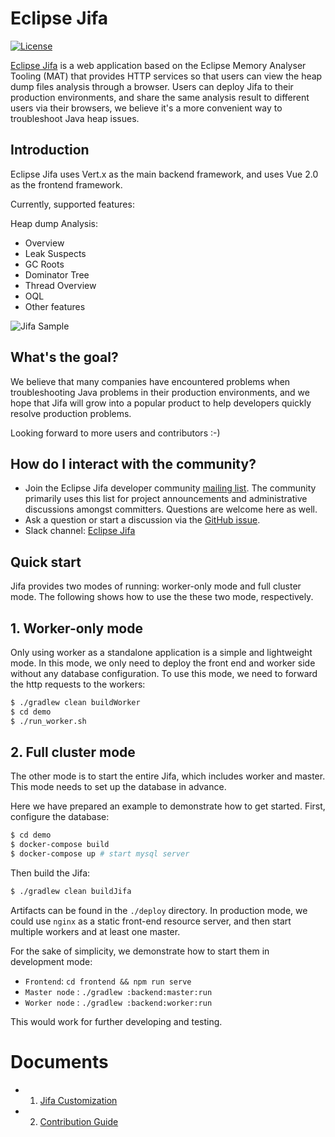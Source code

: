 <!--
    Copyright (c) 2020 Contributors to the Eclipse Foundation

    See the NOTICE file(s) distributed with this work for additional
    information regarding copyright ownership.

    This program and the accompanying materials are made available under the
    terms of the Eclipse Public License 2.0 which is available at
    http://www.eclipse.org/legal/epl-2.0

    SPDX-License-Identifier: EPL-2.0
 -->

# Eclipse Jifa
[![License](https://img.shields.io/badge/License-EPL%202.0-green.svg)](https://opensource.org/licenses/EPL-2.0)

[Eclipse Jifa](https://eclipse.org/jifa) is a web application based on the Eclipse Memory Analyser Tooling (MAT)
that provides HTTP services so that users can view the heap dump files analysis through a browser.
Users can deploy Jifa to their production environments, and share the same analysis result to different users
via their browsers, we believe it's a more convenient way to troubleshoot Java heap issues.

## Introduction
Eclipse Jifa uses Vert.x as the main backend framework, and uses Vue 2.0 as the frontend framework.

Currently, supported features:

Heap dump Analysis:
- Overview
- Leak Suspects
- GC Roots
- Dominator Tree
- Thread Overview
- OQL
- Other features

![Jifa Sample](https://raw.githubusercontent.com/wiki/eclipse/jifa/resources/jifa-sample.jpg)


## What's the goal?
We believe that many companies have encountered problems when troubleshooting Java problems
in their production environments, and we hope that Jifa will grow into a popular product to
help developers quickly resolve production problems.

Looking forward to more users and contributors :-)

## How do I interact with the community?
- Join the Eclipse Jifa developer community [mailing list](https://accounts.eclipse.org/mailing-list/jifa-dev).
  The community primarily uses this list for project announcements and administrative discussions amongst committers.
  Questions are welcome here as well.
- Ask a question or start a discussion via the [GitHub issue](https://github.com/eclipse/jifa/issues).
- Slack channel: [Eclipse Jifa](https://eclipsejifa.slack.com)

## Quick start
Jifa provides two modes of running: worker-only mode and full cluster mode. The following shows how to use the these two mode, respectively.

## 1. Worker-only mode
Only using worker as a standalone application is a simple and lightweight mode. 
In this mode, we only need to deploy the front end and worker side without any database configuration. 
To use this mode, we need to forward the http requests to the workers:
```bash
$ ./gradlew clean buildWorker
$ cd demo
$ ./run_worker.sh
```

## 2. Full cluster mode
The other mode is to start the entire Jifa, which includes worker and master. 
This mode needs to set up the database in advance. 

Here we have prepared an example to demonstrate how to get started. First, configure the database:
```bash
$ cd demo
$ docker-compose build
$ docker-compose up # start mysql server
```
Then build the Jifa:
``` bash
$ ./gradlew clean buildJifa
```
Artifacts can be found in the `./deploy` directory. 
In production mode, we could use `nginx` as a static front-end resource server, 
and then start multiple workers and at least one master.

For the sake of simplicity, we demonstrate how to start them in development mode:

+ `Frontend`: `cd frontend && npm run serve`
+ `Master node` : `./gradlew :backend:master:run`
+ `Worker node` : `./gradlew :backend:worker:run` 

This would work for further developing and testing. 

# Documents
+ 1. [Jifa Customization](./docs/customization.md)
+ 2. [Contribution Guide](./docs/CONTRIBUTING.md)

